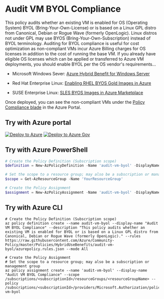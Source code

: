 # Audit VM BYOL Compliance

This policy audits whether an existing VM is enabled for OS (Operating System) BYOL (Bring-Your-Own-License) or is based on a Linux GPL distro from Canonical, Debian or Rogue Wave (formerly OpenLogic). Linux distros not under GPL may use BYOS (Bring-Your-Own-Subscription) instead of BYOL terminology. Auditing for BYOL compliance is useful for cost optimization as non-compliant VMs incur Azure Billing charges for OS licenses in addition to the cost of running the base VM. If you already have eligible OS licenses which can be applied or transferred to Azure VM deployments, you should enable BYOL per the OS vendor's requirements...

- Microsoft Windows Sever: [Azure Hybrid Benefit for Windows Server](https://docs.microsoft.com/azure/virtual-machines/windows/hybrid-use-benefit-licensing)

- Red Hat Enterprise Linux: [Enabling RHEL BYOS Gold Images in Azure](https://docs.microsoft.com/azure/virtual-machines/workloads/redhat/byos)

- SUSE Enterprise Linux: [SLES BYOS Images in Azure Marketplace](https://azuremarketplace.microsoft.com/marketplace/apps/suse.sles-byos)

Once deployed, you can see the non-compliant VMs under the [Policy Compliance blade](https://portal.azure.com/#blade/Microsoft_Azure_Policy/PolicyMenuBlade/Compliance) in the Azure Portal.

## Try with Azure portal

[![Deploy to Azure](http://azuredeploy.net/deploybutton.png)](https://portal.azure.com/?#blade/Microsoft_Azure_Policy/CreatePolicyDefinitionBlade/uri/https%3A%2F%2Fraw.githubusercontent.com%2FAzure%2FCommunity-Policy%2Fmaster%2FPolicies%2FHybridUseBenefits%2Faudit-vm-byol%2Fazurepolicy.json)
[![Deploy to Azure Gov](https://docs.microsoft.com/azure/governance/policy/media/deploy/deployGovbutton.png)](https://portal.azure.us/?#blade/Microsoft_Azure_Policy/CreatePolicyDefinitionBlade/uri/https%3A%2F%2Fraw.githubusercontent.com%2FAzure%2FCommunity-Policy%2Fmaster%2FPolicies%2FHybridUseBenefits%2Faudit-vm-byol%2Fazurepolicy.json)

## Try with Azure PowerShell

````powershell
# Create the Policy Definition (Subscription scope)
$definition = New-AzPolicyDefinition -Name 'audit-vm-byol' -DisplayName 'Audit VM BYOL Compliance' -description 'This policy audits whether an existing VM is enabled for OS BYOL or is based on a Linux GPL distro from Canonical, Debian or Rogue Wave (formerly OpenLogic).' -Policy 'https://raw.githubusercontent.com/Azure/Community-Policy/master/Policies/HybridUseBenefits/audit-vm-byol/azurepolicy.rules.json' -Mode All

# Set the scope to a resource group; may also be a subscription or management group
$scope = Get-AzResourceGroup -Name 'YourResourceGroup'

# Create the Policy Assignment
$assignment = New-AzPolicyAssignment -Name 'audit-vm-byol' -DisplayName 'Audit VM BYOL Compliance' -Scope $scope.ResourceId -PolicyDefinition $definition
````

## Try with Azure CLI

```cli
# Create the Policy Definition (Subscription scope)
az policy definition create --name audit-vm-byol --display-name "Audit VM BYOL Compliance" --description "This policy audits whether an existing VM is enabled for BYOL or is based on a Linux GPL distro from Canonical, Debian or Rogue Wave (formerly OpenLogic)." --rules https://raw.githubusercontent.com/Azure/Community-Policy/master/Policies/HybridUseBenefits/audit-vm-byol/azurepolicy.rules.json --mode All

# Create the Policy Assignment
# Set the scope to a resource group; may also be a subscription or management group
az policy assignment create --name 'audit-vm-byol' --display-name "Audit VM BYOL Compliance" --scope /subscriptions/<subscriptionId>/resourceGroups/<resourceGroupName> --policy /subscriptions/<subscriptionId>/providers/Microsoft.Authorization/policyDefinitions/audit-vm-byol
```
